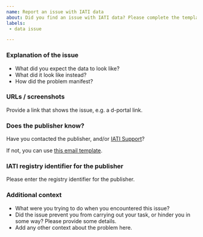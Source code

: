 ```yaml
---
name: Report an issue with IATI data
about: Did you find an issue with IATI data? Please complete the template to make a public record of it.
labels:
 - data issue

---
```


### Explanation of the issue

 * What did you expect the data to look like?
 * What did it look like instead?
 * How did the problem manifest?

### URLs / screenshots

Provide a link that shows the issue, e.g. a d-portal link.

### Does the publisher know?

Have you contacted the publisher, and/or [IATI Support](mailto:support@iatistandard.org)?

If not, you can use [this email template](https://github.com/codeforIATI/iati-data-bugtracker/blob/main/email-template.md).

### IATI registry identifier for the publisher

Please enter the registry identifier for the publisher.

### Additional context

 * What were you trying to do when you encountered this issue?
 * Did the issue prevent you from carrying out your task, or hinder you in some way? Please provide some details.
 * Add any other context about the problem here.
